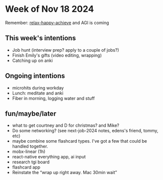 # Week of Nov 18 2024

Remember: [relax-happy-achieve](./relax-happy-achieve.md) and AGI is coming

## This week's intentions
- Job hunt (interview prep? apply to a couple of jobs?)
- Finish Emily's gifts (video editing, wrapping)
- Catching up on anki

## Ongoing intentions
- microhits during workday
- Lunch: meditate and anki
- Fiber in morning, logging water and stuff

## fun/maybe/later
- what to get courtney and D for christmas? and Mike?
- Do some networking? (see next-job-2024 notes, edens's friend, tommy, etc)
- maybe combine some flashcard types. I've got a few that could be handled together.
- mobx-linear (1h)
- react-native everything app, ai input
- research tgi board
- flashcard app
- Reinstate the “wrap up right away. Mac 30min wait”